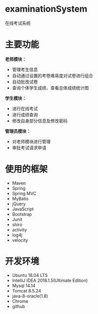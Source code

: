 # examinationSystem
在线考试系统

# 主要功能

**老师模块：**
* 管理考生信息
* 自动通过设置的考卷难易度对试卷进行组合
* 自动批改试卷
* 查询个体学生成绩、查看总体成绩统计图

**学生模块：**
* 进行在线考试
* 进行成绩查询
* 修改自身部分信息及修改密码

**管理员模块：**
* 对老师模块进行管理
* 审批考试请求申请

# 使用的框架

* Maven
* Spring
* Spring MVC
* MyBatis
* jQuery
* JavaScript
* Bootstrap
* Junit
* shiro
* activity
* log4j
* velocity

# 开发环境
* Ubuntu 18.04 LTS
* IntelliJ IDEA 2018.1.5(Ultimate Edition) 
* Mysql 14.14
* Tomcat 8.5.24
* java-8-oracle(1.8)
* Chrome
* github
